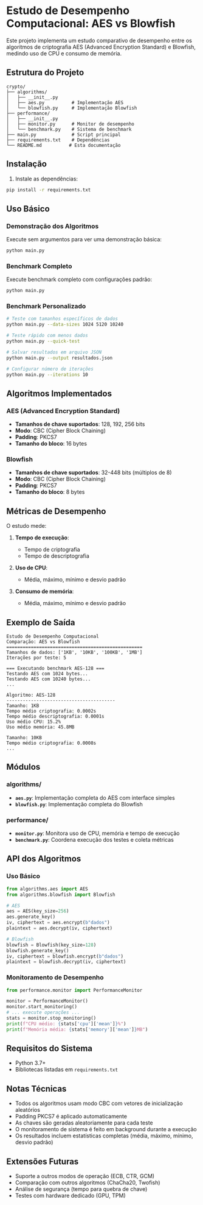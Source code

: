# Estudo de Desempenho Computacional: AES vs Blowfish

Este projeto implementa um estudo comparativo de desempenho entre os algoritmos de criptografia AES (Advanced Encryption Standard) e Blowfish, medindo uso de CPU e consumo de memória.

## Estrutura do Projeto

```
crypto/
├── algorithms/
│   ├── __init__.py
│   ├── aes.py          # Implementação AES
│   └── blowfish.py     # Implementação Blowfish
├── performance/
│   ├── __init__.py
│   ├── monitor.py      # Monitor de desempenho
│   └── benchmark.py    # Sistema de benchmark
├── main.py             # Script principal
├── requirements.txt    # Dependências
└── README.md          # Esta documentação
```

## Instalação

1. Instale as dependências:
```bash
pip install -r requirements.txt
```

## Uso Básico

### Demonstração dos Algoritmos

Execute sem argumentos para ver uma demonstração básica:

```bash
python main.py
```

### Benchmark Completo

Execute benchmark completo com configurações padrão:

```bash
python main.py
```

### Benchmark Personalizado

```bash
# Teste com tamanhos específicos de dados
python main.py --data-sizes 1024 5120 10240

# Teste rápido com menos dados
python main.py --quick-test

# Salvar resultados em arquivo JSON
python main.py --output resultados.json

# Configurar número de iterações
python main.py --iterations 10
```

## Algoritmos Implementados

### AES (Advanced Encryption Standard)
- **Tamanhos de chave suportados**: 128, 192, 256 bits
- **Modo**: CBC (Cipher Block Chaining)
- **Padding**: PKCS7
- **Tamanho do bloco**: 16 bytes

### Blowfish
- **Tamanhos de chave suportados**: 32-448 bits (múltiplos de 8)
- **Modo**: CBC (Cipher Block Chaining)
- **Padding**: PKCS7
- **Tamanho do bloco**: 8 bytes

## Métricas de Desempenho

O estudo mede:

1. **Tempo de execução**:
   - Tempo de criptografia
   - Tempo de descriptografia

2. **Uso de CPU**:
   - Média, máximo, mínimo e desvio padrão

3. **Consumo de memória**:
   - Média, máximo, mínimo e desvio padrão

## Exemplo de Saída

```
Estudo de Desempenho Computacional
Comparação: AES vs Blowfish
==================================================
Tamanhos de dados: ['1KB', '10KB', '100KB', '1MB']
Iterações por teste: 5

=== Executando benchmark AES-128 ===
Testando AES com 1024 bytes...
Testando AES com 10240 bytes...
...

Algoritmo: AES-128
----------------------------------------
Tamanho: 1KB
Tempo médio criptografia: 0.0002s
Tempo médio descriptografia: 0.0001s
Uso médio CPU: 15.2%
Uso médio memória: 45.8MB

Tamanho: 10KB
Tempo médio criptografia: 0.0008s
...
```

## Módulos

### algorithms/
- **`aes.py`**: Implementação completa do AES com interface simples
- **`blowfish.py`**: Implementação completa do Blowfish

### performance/
- **`monitor.py`**: Monitora uso de CPU, memória e tempo de execução
- **`benchmark.py`**: Coordena execução dos testes e coleta métricas

## API dos Algoritmos

### Uso Básico

```python
from algorithms.aes import AES
from algorithms.blowfish import Blowfish

# AES
aes = AES(key_size=256)
aes.generate_key()
iv, ciphertext = aes.encrypt(b"dados")
plaintext = aes.decrypt(iv, ciphertext)

# Blowfish
blowfish = Blowfish(key_size=128)
blowfish.generate_key()
iv, ciphertext = blowfish.encrypt(b"dados")
plaintext = blowfish.decrypt(iv, ciphertext)
```

### Monitoramento de Desempenho

```python
from performance.monitor import PerformanceMonitor

monitor = PerformanceMonitor()
monitor.start_monitoring()
# ... execute operações ...
stats = monitor.stop_monitoring()
print(f"CPU médio: {stats['cpu']['mean']}%")
print(f"Memória média: {stats['memory']['mean']}MB")
```

## Requisitos do Sistema

- Python 3.7+
- Bibliotecas listadas em `requirements.txt`

## Notas Técnicas

- Todos os algoritmos usam modo CBC com vetores de inicialização aleatórios
- Padding PKCS7 é aplicado automaticamente
- As chaves são geradas aleatoriamente para cada teste
- O monitoramento de sistema é feito em background durante a execução
- Os resultados incluem estatísticas completas (média, máximo, mínimo, desvio padrão)

## Extensões Futuras

- Suporte a outros modos de operação (ECB, CTR, GCM)
- Comparação com outros algoritmos (ChaCha20, Twofish)
- Análise de segurança (tempo para quebra de chave)
- Testes com hardware dedicado (GPU, TPM)
